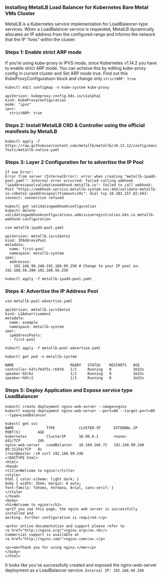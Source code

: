 ### Installing MetalLB Load Balancer for Kubernetes Bare Metal VMs Cluster

MetalLB is a Kubernetes service implementation for LoadBalancer-type services. When a LoadBalancer service is requested, MetalLB dynamically allocates an IP address from the configured range and informs the network that the IP “lives” within the cluster.

### Steps 1: Enable strict ARP mode

If you’re using kube-proxy in IPVS mode, since Kubernetes v1.14.2 you have to enable strict ARP mode. You can achieve this by editing kube-proxy config in current cluster and Set ARP mode true. Find out this KubeProxyConfiguratuon block and change only `strictARP: true`

`kubectl edit configmap -n kube-system kube-proxy`

```
apiVersion: kubeproxy.config.k8s.io/v1alpha1
kind: KubeProxyConfiguration
mode: "ipvs"
ipvs:
  strictARP: true
```

### Steps 2: Install MetalLB CRD & Controller using the official manifests by MetalLB

`kubectl apply -f https://raw.githubusercontent.com/metallb/metallb/v0.13.12/config/manifests/metallb-native.yaml`

### Steps 3: Layer 2 Configuration for to advertise the IP Pool

```
If see Error:
Error from server (InternalError): error when creating "metallb-ipadd-pool.yaml": Internal error occurred: failed calling webhook "ipaddresspoolvalidationwebhook.metallb.io": failed to call webhook: Post "https://webhook-service.metallb-system.svc:443/validate-metallb-io-v1beta1-ipaddresspool?timeout=10s": dial tcp 10.103.157.82:443: connect: connection refused

kubectl get validatingwebhookconfiguration
kubectl delete validatingwebhookconfigurations.admissionregistration.k8s.io metallb-webhook-configuration
```

```
vim metallb-ipadd-pool.yaml
```
```
apiVersion: metallb.io/v1beta1
kind: IPAddressPool
metadata:
  name: first-pool
  namespace: metallb-system
spec:
  addresses:
  - 192.168.99.240-192.168.99.250 # Change to your IP pool ex: 192.168.56.200-192.168.56.250
```

`kubectl apply -f metallb-ipadd-pool.yaml`

### Steps 4: Advertise the IP Address Pool

```
vim metallb-pool-advertise.yaml
```
```
apiVersion: metallb.io/v1beta1
kind: L2Advertisement
metadata:
  name: example
  namespace: metallb-system
spec:
  ipAddressPools:
  - first-pool
```

`kubectl apply -f metallb-pool-advertise.yaml`

```
kubectl get pod -n metallb-system

NAME                          READY   STATUS    RESTARTS   AGE
controller-547c7bdf5c-rb9t8   1/1     Running   0          3m33s
speaker-92r6z                 1/1     Running   0          3m33s
speaker-h8tr2                 1/1     Running   0          3m33s
```

### Steps 5: Deploy Application and Expose service type LoadBalancer

```
kubectl create deployment nginx-web-server --image=nginx
kubectl expose deployment nginx-web-server --port=80 --target-port=80 --type=LoadBalancer
```
```
kubectl get svc
NAME               TYPE           CLUSTER-IP      EXTERNAL-IP      PORT(S)        AGE
kubernetes         ClusterIP      10.96.0.1       <none>           443/TCP        24h
nginx-web-server   LoadBalancer   10.104.166.72   192.168.99.240   80:31254/TCP   8s
[root@master ~]# curl 192.168.99.240
<!DOCTYPE html>
<html>
<head>
<title>Welcome to nginx!</title>
<style>
html { color-scheme: light dark; }
body { width: 35em; margin: 0 auto;
font-family: Tahoma, Verdana, Arial, sans-serif; }
</style>
</head>
<body>
<h1>Welcome to nginx!</h1>
<p>If you see this page, the nginx web server is successfully installed and
working. Further configuration is required.</p>

<p>For online documentation and support please refer to
<a href="http://nginx.org/">nginx.org</a>.<br/>
Commercial support is available at
<a href="http://nginx.com/">nginx.com</a>.</p>

<p><em>Thank you for using nginx.</em></p>
</body>
</html>
```
It looks like you’ve successfully created and exposed the nginx-web-server deployment as a LoadBalancer service. `External IP: 192.168.99.240`
